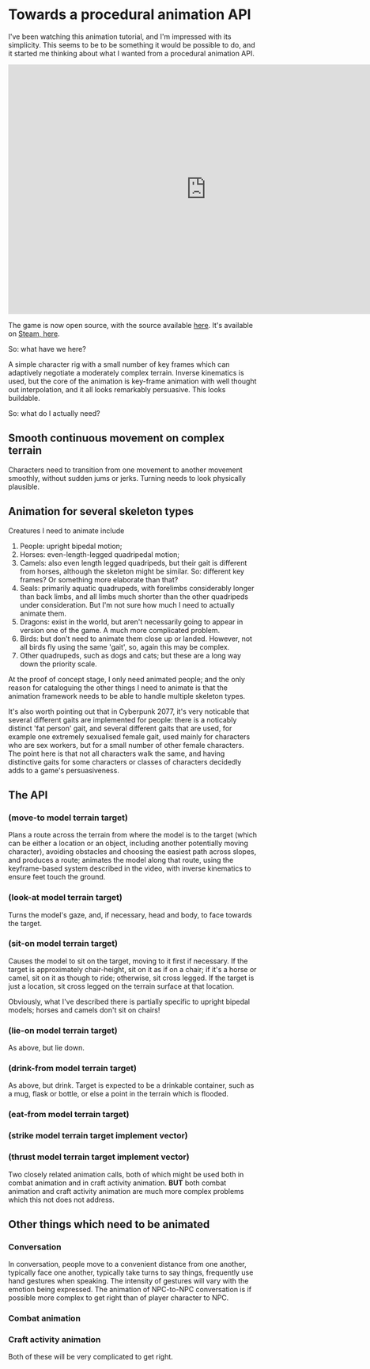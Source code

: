 # Towards a procedural animation API

I've been watching this animation tutorial, and I'm impressed with its simplicity. This seems to be to be something it would be possible to do, and it started me thinking about what I wanted from a procedural animation API.

<iframe width="800" height="504" src="https://www.youtube.com/embed/LNidsMesxSE?si=QgaN2aHG0g71aWkX" title="An Indie Approach to Procedural Animation" frameborder="0" allow="accelerometer; autoplay; clipboard-write; encrypted-media; gyroscope; picture-in-picture; web-share" referrerpolicy="strict-origin-when-cross-origin" allowfullscreen></iframe>

The game is now open source, with the source available [here](https://github.com/WolfireGames/overgrowth/). It's available on [Steam, here](https://store.steampowered.com/app/25000/Overgrowth/).

So: what have we here?

A simple character rig with a small number of key frames which can adaptively negotiate a moderately complex terrain. Inverse kinematics is used, but the core of the animation is key-frame animation with well thought out interpolation, and it all looks remarkably persuasive. This looks buildable.

So: what do I actually need?

## Smooth continuous movement on complex terrain

Characters need to transition from one movement to another movement smoothly, without sudden jums or jerks. Turning needs to look physically plausible.

## Animation for several skeleton types

Creatures I need to animate include

1. People: upright bipedal motion;
2. Horses: even-length-legged quadripedal motion;
3. Camels: also even length legged quadripeds, but their gait is different from horses, although the skeleton might be similar. So: different key frames? Or something more elaborate than that?
4. Seals: primarily aquatic quadrupeds, with forelimbs considerably longer than back limbs, and all limbs much shorter than the other quadripeds under consideration. But I'm not sure how much I need to actually animate them.
5. Dragons: exist in the world, but aren't necessarily going to appear in version one of the game. A much more complicated problem.
6. Birds: but don't need to animate them close up or landed. However, not all birds fly using the same 'gait', so, again this may be complex.
7. Other quadrupeds, such as dogs and cats; but these are a long way down the priority scale.

At the proof of concept stage, I only need animated people; and the only reason for cataloguing the other things I need to animate is that the animation framework needs to be able to handle multiple skeleton types.

It's also worth pointing out that in Cyberpunk 2077, it's very noticable that several different gaits are implemented for people: there is a noticably distinct 'fat person' gait, and several different gaits that are used, for example one extremely sexualised female gait, used mainly for characters who are sex workers, but for a small number of other female characters. The point here is that not all characters walk the same, and having distinctive gaits for some characters or classes of characters decidedly adds to a game's persuasiveness.

## The API

### (move-to model terrain target)

Plans a route across the terrain from where the model is to the target (which can be either a location or an object, including another potentially moving character), avoiding obstacles and choosing the easiest path across slopes, and produces a route; animates the model along that route, using the keyframe-based system described in the video, with inverse kinematics to ensure feet touch the ground.

### (look-at model terrain target)

Turns the model's gaze, and, if necessary, head and body, to face towards the target.

### (sit-on model terrain target)

Causes the model to sit on the target, moving to it first if necessary. If the target is approximately chair-height, sit on it as if on a chair; if it's a horse or camel, sit on it as though to ride; otherwise, sit cross legged. If the target is just a location, sit cross legged on the terrain surface at that location.

Obviously, what I've described there is partially specific to upright bipedal models; horses and camels don't sit on chairs!

### (lie-on model terrain target)

As above, but lie down.

### (drink-from model terrain target)

As above, but drink. Target is expected to be a drinkable container, such as a mug, flask or bottle, or else a point in the terrain which is flooded.

### (eat-from model terrain target)

### (strike model terrain target implement vector)
### (thrust model terrain target implement vector)

Two closely related animation calls, both of which might be used both in combat animation and in craft activity animation. **BUT** both combat animation and craft activity animation are much more complex problems which this not does not address. 

## Other things which need to be animated

### Conversation

In conversation, people move to a convenient distance from one another, typically face one another, typically take turns to say things, frequently use hand gestures when speaking. The intensity of gestures will vary with the emotion being expressed. The animation of NPC-to-NPC conversation is if possible more complex to get right than of player character to NPC.

### Combat animation

### Craft activity animation

Both of these will be very complicated to get right.